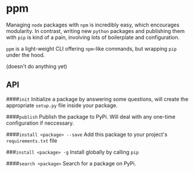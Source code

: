 # ppm

Managing `node` packages with `npm` is incredibly easy, which encourages modularity. In contrast, writing new `python` packages and publishing them with `pip` is kind of a pain, involving lots of boilerplate and configuration.

`ppm` is a light-weight CLI offering `npm`-like commands, but wrapping `pip` under the hood.

(doesn't do anything yet)

## API

####`init`
Initialize a package by answering some questions, will create the appropriate `setup.py` file inside your package.

####`publish`
Publish the package to PyPi. Will deal with any one-time configuration if neccessary.

####`install <package> --save`
Add this package to your project's `requirements.txt` file

###`install <package> -g`
Install globally by calling `pip`

####`search <package>`
Search for a package on PyPi.
